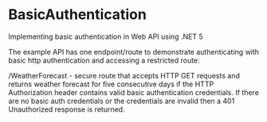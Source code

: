 # BasicAuthentication

Implementing basic authentication in Web API using .NET 5

The example API has one endpoint/route to demonstrate authenticating with basic http authentication and accessing a restricted route:

/WeatherForecast - secure route that accepts HTTP GET requests and returns weather forecast for five consecutive days if the HTTP Authorization header contains valid basic authentication credentials. If there are no basic auth credentials or the credentials are invalid then a 401 Unauthorized response is returned.
